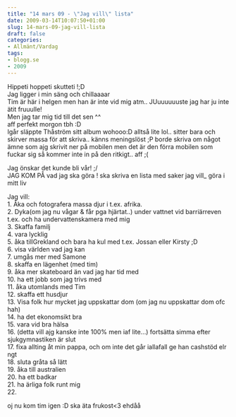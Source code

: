 ```yaml
---
title: "14 mars 09 - \"Jag vill\" lista"
date: 2009-03-14T10:07:50+01:00
slug: 14-mars-09-jag-vill-lista
draft: false
categories:
- Allmänt/Vardag
tags:
- blogg.se
- 2009
---
```

Hippeti hoppeti skutteti !;D  
Jag ligger i min säng och chillaaaar  
Tim är här i helgen men han är inte vid mig atm.. JUuuuuuuste jag har ju inte ätit fruuulle!  
Men jag tar mig tid till det sen ^^  
aff perfekt morgon tbh :D   
Igår släppte Thåström sitt album wohooo:D alltså lite lol.. sitter bara och skirver massa för att skriva.. känns meningslöst ;P borde skriva om något ämne som ajg skrivit ner på mobilen men det är den förra mobilen som fuckar sig så kommer inte in på den ritkigt.. aff ;(  
  
Jag önskar det kunde bli vår! ;/  
JAG KOM PÅ vad jag ska göra ! ska skriva en lista med saker jag vill\_ göra i mitt liv  
  
Jag vill:  
1\. Åka och fotografera massa djur i t.ex. afrika.  
2\. Dyka(om jag nu vågar & får pga hjärtat..) under vattnet vid barriärreven t.ex. och ha undervattenskamera med mig  
3\. Skaffa familj  
4\. vara lycklig  
5\. åka tillGrekland och bara ha kul med t.ex. Jossan eller Kirsty ;D  
6\. visa världen vad jag kan  
7\. umgås mer med Samone  
8\. skaffa en lägenhet (med tim)  
9\. åka mer skateboard än vad jag har tid med  
10\. ha ett jobb som jag trivs med  
11\. åka utomlands med Tim  
12\. skaffa ett husdjur  
13\. Visa folk hur mycket jag uppskattar dom (om jag nu uppskattar dom ofc hah)  
14\. ha det ekonomsikt bra  
15\. vara vid bra hälsa  
16\. (detta vill ajg kanske inte 100% men iaf lite...) fortsätta simma efter sjukgymnastiken är slut  
17\. fixa allting åt min pappa, och om inte det går iallafall ge han cashstöd elr ngt  
18\. sluta gråta så lätt  
19\. åka till australien  
20\. ha ett badkar  
21\. ha ärliga folk runt mig  
22.  
  
oj nu kom tim igen :D ska äta frukost<3 ehdåå